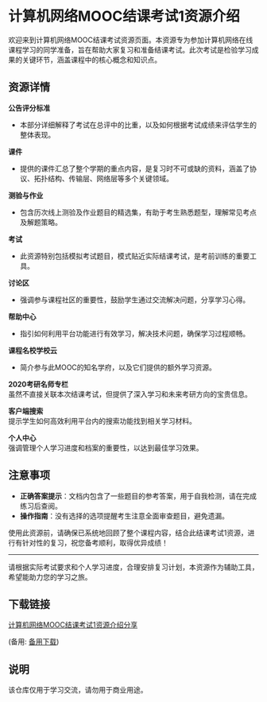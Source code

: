 # 计算机网络MOOC结课考试1资源介绍

欢迎来到计算机网络MOOC结课考试资源页面。本资源专为参加计算机网络在线课程学习的同学准备，旨在帮助大家复习和准备结课考试。此次考试是检验学习成果的关键环节，涵盖课程中的核心概念和知识点。

## 资源详情

**公告评分标准**  
- 本部分详细解释了考试在总评中的比重，以及如何根据考试成绩来评估学生的整体表现。
  
**课件**  
- 提供的课件汇总了整个学期的重点内容，是复习时不可或缺的资料，涵盖了协议、拓扑结构、传输层、网络层等多个关键领域。

**测验与作业**  
- 包含历次线上测验及作业题目的精选集，有助于考生熟悉题型，理解常见考点及解题策略。

**考试**  
- 此资源特别包括模拟考试题目，模式贴近实际结课考试，是考前训练的重要工具。

**讨论区**  
- 强调参与课程社区的重要性，鼓励学生通过交流解决问题，分享学习心得。

**帮助中心**  
- 指引如何利用平台功能进行有效学习，解决技术问题，确保学习过程顺畅。

**课程名校学校云**  
- 简介参与此MOOC的知名学府，以及它们提供的额外学习资源。

**2020考研名师专栏**  
虽然不直接关联本次结课考试，但提供了深入学习和未来考研方向的宝贵信息。

**客户端搜索**  
提示学生如何高效利用平台内的搜索功能找到相关学习材料。

**个人中心**  
强调管理个人学习进度和档案的重要性，以达到最佳学习效果。

## 注意事项
- **正确答案提示**：文档内包含了一些题目的参考答案，用于自我检测，请在完成练习后查阅。
- **操作指南**：没有选择的选项提醒考生注意全面审查题目，避免遗漏。

使用此资源前，请确保已系统地回顾了整个课程内容，结合此结课考试1资源，进行有针对性的复习，祝您备考顺利，取得优异成绩！

---

请根据实际考试要求和个人学习进度，合理安排复习计划，本资源作为辅助工具，希望能助力您的学习之旅。

## 下载链接
[计算机网络MOOC结课考试1资源介绍分享](https://pan.quark.cn/s/849ce6986cc5) 

(备用: [备用下载](https://pan.baidu.com/s/1cPKHTyx_Xx3gSkjixnPksQ?pwd=1234))

## 说明

该仓库仅用于学习交流，请勿用于商业用途。
